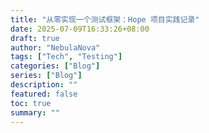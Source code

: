 ```yaml
---
title: "从零实现一个测试框架：Hope 项目实践记录"
date: 2025-07-09T16:33:26+08:00
draft: true
author: "NebulaNova"
tags: ["Tech", "Testing"]
categories: ["Blog"]
series: ["Blog"]
description: ""
featured: false
toc: true
summary: ""
---
```

